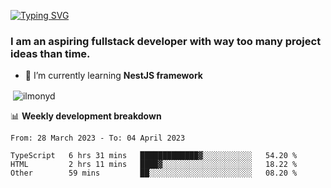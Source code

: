 [![Typing SVG](https://readme-typing-svg.herokuapp.com?color=%23e07a5f&size=40&center=false&vCenter=true&multiline=true&width=900&height=70&lines=Hi%2C+my+name+is+Oleg)](https://git.io/typing-svg)

<h3>
  I am an aspiring fullstack developer with way too many project ideas than time.</h3>

- 🌱 I’m currently learning **NestJS framework**

<p align="left">
</p>






<p>&nbsp;<img align="center" src="https://github-readme-stats.vercel.app/api?username=ilmonyd&show_icons=true&theme=calm&locale=en" alt="ilmonyd" /></p>


📊 **Weekly development breakdown**
<!--START_SECTION:waka-->

```text
From: 28 March 2023 - To: 04 April 2023

TypeScript   6 hrs 31 mins   █████████████▓░░░░░░░░░░░   54.20 %
HTML         2 hrs 11 mins   ████▓░░░░░░░░░░░░░░░░░░░░   18.22 %
Other        59 mins         ██░░░░░░░░░░░░░░░░░░░░░░░   08.20 %
```

<!--END_SECTION:waka-->
